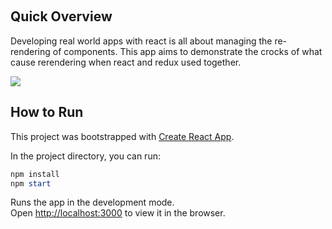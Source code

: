﻿﻿﻿﻿﻿﻿﻿﻿
## Quick Overview
Developing real world apps with react is all about managing the re-rendering of components. This app aims to demonstrate the crocks of what cause rerendering when react and redux used together.

![](rrre.gif)

## How to Run
﻿This project was bootstrapped with [Create React App](https://github.com/facebook/create-react-app).

In the project directory, you can run:

```powershell
npm install
npm start
```

Runs the app in the development mode.<br>
Open [http://localhost:3000](http://localhost:3000) to view it in the browser.